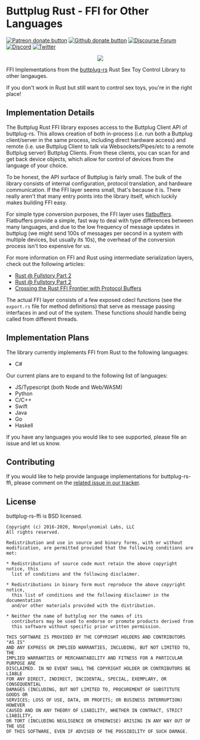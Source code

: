 # Buttplug Rust - FFI for Other Languages

[![Patreon donate button](https://img.shields.io/badge/patreon-donate-yellow.svg)](https://www.patreon.com/qdot)
[![Github donate button](https://img.shields.io/badge/github-donate-ff69b4.svg)](https://www.github.com/sponsors/qdot)
[![Discourse Forum](https://img.shields.io/badge/discourse-forum-blue.svg)](https://metafetish.club)
[![Discord](https://img.shields.io/discord/353303527587708932.svg?logo=discord)](https://discord.buttplug.io)
[![Twitter](https://img.shields.io/twitter/follow/buttplugio.svg?style=social&logo=twitter)](https://twitter.com/buttplugio)

<p align="center">
  <img src="https://raw.githubusercontent.com/buttplugio/buttplug-rs-ffi/master/docs/buttplug_rust_docs.png">
</p>

FFI Implementations from the
[buttplug-rs](https://github.com/buttplugio/buttplug-rs) Rust Sex Toy Control
Library to other langauges.

If you don't work in Rust but still want to control sex toys, you're in the
right place!

## Implementation Details

The Buttplug Rust FFI library exposes access to the Buttplug Client API of
buttplug-rs. This allows creation of both in-process (i.e. run both a Buttplug
client/server in the same process, including direct hardware access) and remote
(i.e. use Buttplug Client to talk via Websockets/Pipes/etc to a remote Buttplug
server) Buttplug Clients. From these clients, you can scan for and get back
device objects, which allow for control of devices from the language of your
choice.

To be honest, the API surface of Buttplug is fairly small. The bulk of the
library consists of internal configuration, protocol translation, and hardware
communication. If the FFI layer seems small, that's because it is. There really
aren't that many entry points into the library itself, which luckily makes
building FFI easy.

For simple type conversion purposes, the FFI layer uses
[flatbuffers](https://google.github.io/flatbuffers/). Flatbuffers provide a
simple, fast way to deal with type differences between many languages, and due
to the low frequency of message updates in buttplug (we might send 100s of
messages per second in a system with multiple devices, but usually its 10s), the
overhead of the conversion process isn't too expensive for us.

For more information on FFI and Rust using intermediate serialization layers,
check out the following articles:

- [Rust @ Fullstory Part 2](https://bionic.fullstory.com/rust-at-fullstory-part-1/)
- [Rust @ Fullstory Part 2](https://bionic.fullstory.com/rust-at-fullstory-part-2/)
- [Crossing the Rust FFI Frontier with Protocol Buffers](https://hacks.mozilla.org/2019/04/crossing-the-rust-ffi-frontier-with-protocol-buffers/)

The actual FFI layer consists of a few exposed cdecl functions (see the
`export.rs` file for method definitions) that serve as message passing
interfaces in and out of the system. These functions should handle being called
from different threads.

## Implementation Plans

The library currently implements FFI from Rust to the following languages:

- C#

Our current plans are to expand to the following list of languages:

- JS/Typescript (both Node and Web/WASM)
- Python
- C/C++
- Swift
- Java
- Go
- Haskell

If you have any languages you would like to see supported, please file an issue
and let us know.

## Contributing

If you would like to help provide language implementations for buttplug-rs-ffi,
please comment on the [related issue in our
tracker](https://github.com/buttplugio/buttplug-rs-ffi/issues).

## License

buttplug-rs-ffi is BSD licensed.

    Copyright (c) 2016-2020, Nonpolynomial Labs, LLC
    All rights reserved.

    Redistribution and use in source and binary forms, with or without
    modification, are permitted provided that the following conditions are met:

    * Redistributions of source code must retain the above copyright notice, this
      list of conditions and the following disclaimer.

    * Redistributions in binary form must reproduce the above copyright notice,
      this list of conditions and the following disclaimer in the documentation
      and/or other materials provided with the distribution.

    * Neither the name of buttplug nor the names of its
      contributors may be used to endorse or promote products derived from
      this software without specific prior written permission.

    THIS SOFTWARE IS PROVIDED BY THE COPYRIGHT HOLDERS AND CONTRIBUTORS "AS IS"
    AND ANY EXPRESS OR IMPLIED WARRANTIES, INCLUDING, BUT NOT LIMITED TO, THE
    IMPLIED WARRANTIES OF MERCHANTABILITY AND FITNESS FOR A PARTICULAR PURPOSE ARE
    DISCLAIMED. IN NO EVENT SHALL THE COPYRIGHT HOLDER OR CONTRIBUTORS BE LIABLE
    FOR ANY DIRECT, INDIRECT, INCIDENTAL, SPECIAL, EXEMPLARY, OR CONSEQUENTIAL
    DAMAGES (INCLUDING, BUT NOT LIMITED TO, PROCUREMENT OF SUBSTITUTE GOODS OR
    SERVICES; LOSS OF USE, DATA, OR PROFITS; OR BUSINESS INTERRUPTION) HOWEVER
    CAUSED AND ON ANY THEORY OF LIABILITY, WHETHER IN CONTRACT, STRICT LIABILITY,
    OR TORT (INCLUDING NEGLIGENCE OR OTHERWISE) ARISING IN ANY WAY OUT OF THE USE
    OF THIS SOFTWARE, EVEN IF ADVISED OF THE POSSIBILITY OF SUCH DAMAGE.


